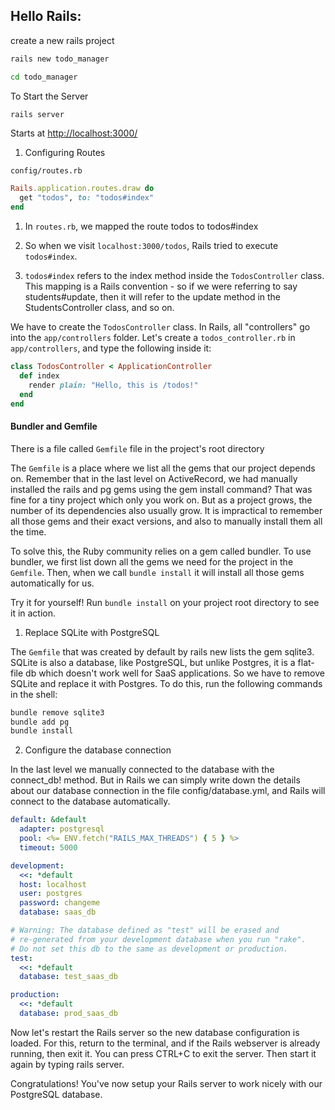 ## Hello Rails:

create a new rails project

```bash
rails new todo_manager
```

```bash
cd todo_manager
```

To Start the Server

```bash
rails server
```

Starts at [ http://localhost:3000/](http://localhost:3000/)

1. Configuring Routes

`config/routes.rb`

```rb
Rails.application.routes.draw do
  get "todos", to: "todos#index"
end
```

1. In `routes.rb`, we mapped the route todos to todos#index

2. So when we visit `localhost:3000/todos`, Rails tried to execute `todos#index`.

3. `todos#index` refers to the index method inside the `TodosController` class. This mapping is a Rails convention - so if we were referring to say students#update, then it will refer to the update method in the StudentsController class, and so on.

We have to create the `TodosController` class. In Rails, all "controllers" go into the `app/controllers` folder. Let's create a `todos_controller.rb` in `app/controllers`, and type the following inside it:

```rb
class TodosController < ApplicationController
  def index
    render plain: "Hello, this is /todos!"
  end
end
```

#### Bundler and Gemfile

There is a file called `Gemfile` file in the project's root directory

The `Gemfile` is a place where we list all the gems that our project depends on. Remember that in the last level on ActiveRecord, we had manually installed the rails and pg gems using the gem install command? That was fine for a tiny project which only you work on. But as a project grows, the number of its dependencies also usually grow. It is impractical to remember all those gems and their exact versions, and also to manually install them all the time.

To solve this, the Ruby community relies on a gem called bundler. To use bundler, we first list down all the gems we need for the project in the `Gemfile`. Then, when we call `bundle install` it will install all those gems automatically for us.

Try it for yourself! Run `bundle install` on your project root directory to see it in action.

1. Replace SQLite with PostgreSQL

The `Gemfile` that was created by default by rails new lists the gem sqlite3. SQLite is also a database, like PostgreSQL, but unlike Postgres, it is a flat-file db which doesn't work well for SaaS applications. So we have to remove SQLite and replace it with Postgres. To do this, run the following commands in the shell:

```bash
bundle remove sqlite3
bundle add pg
bundle install
```

2. Configure the database connection

In the last level we manually connected to the database with the connect_db! method. But in Rails we can simply write down the details about our database connection in the file config/database.yml, and Rails will connect to the database automatically.

```yml
default: &default
  adapter: postgresql
  pool: <%= ENV.fetch("RAILS_MAX_THREADS") { 5 } %>
  timeout: 5000

development:
  <<: *default
  host: localhost
  user: postgres
  password: changeme
  database: saas_db

# Warning: The database defined as "test" will be erased and
# re-generated from your development database when you run "rake".
# Do not set this db to the same as development or production.
test:
  <<: *default
  database: test_saas_db

production:
  <<: *default
  database: prod_saas_db
```

Now let's restart the Rails server so the new database configuration is loaded. For this, return to the terminal, and if the Rails webserver is already running, then exit it. You can press CTRL+C to exit the server. Then start it again by typing rails server.

Congratulations! You've now setup your Rails server to work nicely with our PostgreSQL database.

